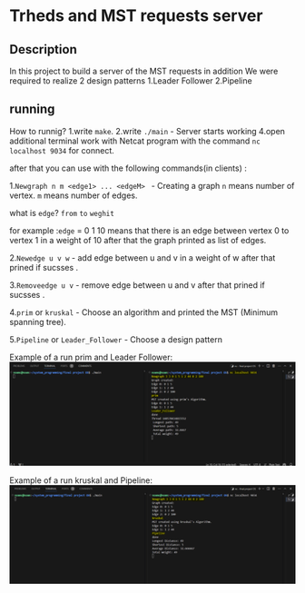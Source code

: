 # Trheds and MST requests server

## Description

In this project to build a server of the MST requests in addition
We were required to realize 2 design patterns
1.Leader Follower
2.Pipeline

## running 
How to runnig?
1.write `make`.
2.write `./main` - Server starts working
4.open additional terminal work with Netcat program with the command `nc localhost 9034` for connect.


after that you can use with the following commands(in clients) :

1.`Newgraph n m <edge1> ... <edgeM> `  - Creating a graph
`n` means number of vertex.
`m` means number of edges.

what is `edge`?  `from` `to` `weghit`


for example :`edge` = 0 1 10 means that there is an edge between vertex 0 to vertex 1 in a weight of 10
after that the graph printed as list of edges.


2.`Newedge u v w` - add edge between u and v in a weight of w after that prined if sucsses .

3.`Removeedge u v` - remove edge between u and v after that prined if sucsses .

4.`prim` or `kruskal` - Choose an algorithm and printed the MST (Minimum spanning tree).

5.`Pipeline` or `Leader_Follower` - Choose a design pattern



Example of a run prim and Leader Follower:
![alt text](image.png)


Example of a run kruskal and Pipeline:
![alt text](image-1.png)

